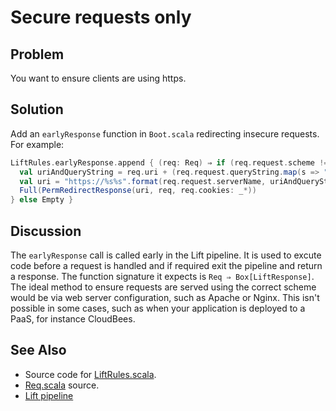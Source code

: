 Secure requests only 
===================

Problem
-------

You want to ensure clients are using https. 

Solution
--------

Add an `earlyResponse` function in `Boot.scala` redirecting insecure requests.  For example:

```scala
LiftRules.earlyResponse.append { (req: Req) ⇒ if (req.request.scheme != "https") {
  val uriAndQueryString = req.uri + (req.request.queryString.map(s => "?"+s) openOr "")
  val uri = "https://%s%s".format(req.request.serverName, uriAndQueryString)
  Full(PermRedirectResponse(uri, req, req.cookies: _*))
} else Empty }
```

Discussion
----------

The `earlyResponse` call is called early in the Lift pipeline. It is used to excute code before a request is handled and if required exit the pipeline and return a response.  The function signature it expects is `Req ⇒ Box[LiftResponse]`.
The ideal method to ensure requests are served using the correct scheme would be via web server configuration, such as Apache or Nginx. This isn't possible in some cases, such as when your application is deployed to a PaaS, for instance CloudBees.


See Also
--------

* Source code for [LiftRules.scala](https://github.com/lift/framework/blob/master/web/webkit/src/main/scala/net/liftweb/http/LiftRules.scala).
* [Req.scala](https://github.com/lift/framework/blob/master/web/webkit/src/main/scala/net/liftweb/http/Req.scala) source.
* [Lift pipeline](https://www.assembla.com/spaces/liftweb/wiki/HTTP_Pipeline)

